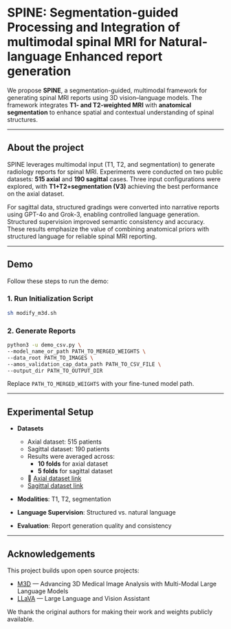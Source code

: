 # SPINE: Segmentation-guided Processing and Integration of multimodal spinal MRI for Natural-language Enhanced report generation

We propose **SPINE**, a segmentation-guided, multimodal framework for generating spinal MRI reports using 3D vision–language models. The framework integrates **T1- and T2-weighted MRI** with **anatomical segmentation** to enhance spatial and contextual understanding of spinal structures.

---

## About the project

SPINE leverages multimodal input (T1, T2, and segmentation) to generate radiology reports for spinal MRI. Experiments were conducted on two public datasets: **515 axial** and **190 sagittal** cases. Three input configurations were explored, with **T1+T2+segmentation (V3)** achieving the best performance on the axial dataset.  

For sagittal data, structured gradings were converted into narrative reports using GPT-4o and Grok-3, enabling controlled language generation. Structured supervision improved semantic consistency and accuracy. These results emphasize the value of combining anatomical priors with structured language for reliable spinal MRI reporting.

---

## Demo

Follow these steps to run the demo:

### 1. Run Initialization Script
```bash
sh modify_m3d.sh
```
### 2. Generate Reports
```bash
python3 -u demo_csv.py \
--model_name_or_path PATH_TO_MERGED_WEIGHTS \
--data_root PATH_TO_IMAGES \
--amos_validation_cap_data_path PATH_TO_CSV_FILE \
--output_dir PATH_TO_OUTPUT_DIR
```
Replace `PATH_TO_MERGED_WEIGHTS` with your fine-tuned model path.  

---
## Experimental Setup

- **Datasets**
  - Axial dataset: 515 patients  
  - Sagittal dataset: 190 patients  
  - Results were averaged across:
    - **10 folds** for axial dataset
    - **5 folds** for sagittal dataset
  - 📎 [Axial dataset link](https://doi.org/10.17632/zbf6b4pttk.2)  
  -  [Sagittal dataset link](https://zenodo.org/records/10159290)

- **Modalities**: T1, T2, segmentation  
- **Language Supervision**: Structured vs. natural language  
- **Evaluation**: Report generation quality and consistency

---

## Acknowledgements

This project builds upon open source projects: 

- [M3D](https://github.com/BAAI-DCAI/M3D) — Advancing 3D Medical Image Analysis with Multi-Modal Large Language Models
- [LLaVA](https://github.com/haotian-liu/LLaVA) — Large Language and Vision Assistant

We thank the original authors for making their work and weights publicly available.


